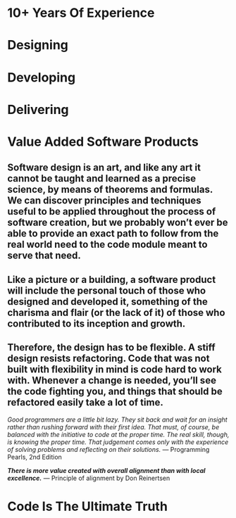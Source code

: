 # 10+ Years Of Experience 

# Designing 
# Developing 
# Delivering 

# Value Added Software Products

## Software design is an art, and like any art it cannot be taught and learned as a precise science, by means of theorems and formulas. We  can  discover  principles  and  techniques  useful  to  be  applied throughout  the  process  of  software  creation,  but  we  probably won’t  ever  be  able  to  provide  an  exact  path  to  follow  from  the real  world  need  to  the  code  module  meant  to  serve  that  need.

## Like  a picture or a building, a software product  will include the personal touch of those who designed and developed it, something  of  the  charisma  and  flair  (or  the  lack  of  it)  of  those who contributed to its inception and growth.

## Therefore, the  design  has  to  be  flexible.  A  stiff  design  resists  refactoring. Code  that  was  not  built  with  flexibility  in  mind  is  code  hard  to work  with.  Whenever  a  change  is  needed,  you’ll  see  the  code fighting  you,  and  things  that  should  be  refactored  easily  take  a lot of time.


_Good programmers are a little bit lazy. 
They sit back and wait for an insight 
rather than rushing forward with their 
first idea. That must, of course, be 
balanced with the initiative to code at 
the proper time. The real skill, though, 
is knowing the proper time. That judgement 
comes only with the experience of solving 
problems and reflecting on their solutions._
— Programming Pearls, 2nd Edition

_**There is more value created with overall 
alignment than with local excellence.**_ 
— Principle of alignment by Don Reinertsen

# Code Is The Ultimate Truth
